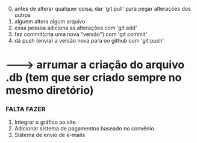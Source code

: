 0. antes de alterar qualquer coisa, dar 'git pull' para pegar alterações dos outros
1. alguem altera algum arquivo
2. essa pessoa adiciona as alterações com 'git add'
3. faz commit(cria uma nova "versão") com 'git commit'
4. dá push (envia) a versão nova para oo github com 'git push'

# ---> arrumar a criação do arquivo .db (tem que ser criado sempre no mesmo diretório)

### FALTA FAZER ### 
1. Integrar o gráfico ao site 
2. Adicionar sistema de pagamentos baseado no convênio 
3. Sistema de envio de e-mails
